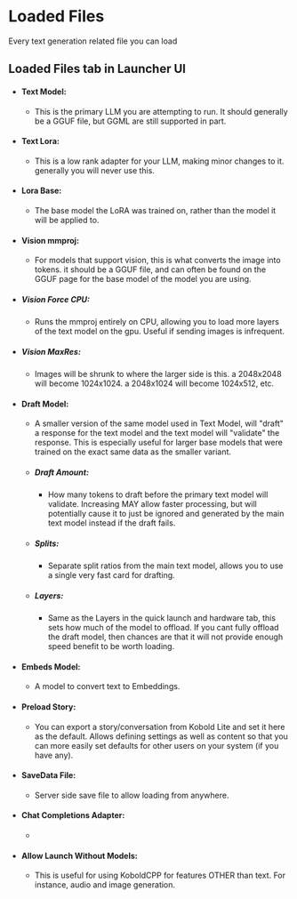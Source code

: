 # Loaded Files
Every text generation related file you can load

## Loaded Files tab in Launcher UI
- #### Text Model:
    - This is the primary LLM you are attempting to run. It should generally be a GGUF file, but GGML are still supported in part.
- #### Text Lora:
    - This is a low rank adapter for your LLM, making minor changes to it. generally you will never use this.
- #### Lora Base:
    - The base model the LoRA was trained on, rather than the model it will be applied to.
- #### Vision mmproj:
    - For models that support vision, this is what converts the image into tokens. it should be a GGUF file, and can often be found on the GGUF page for the base model of the model you are using.
- ##### Vision Force CPU:
    - Runs the mmproj entirely on CPU, allowing you to load more layers of the text model on the gpu. Useful if sending images is infrequent.
- ##### Vision MaxRes:
    - Images will be shrunk to where the larger side is this. a 2048x2048 will become 1024x1024. a 2048x1024 will become 1024x512, etc.
- #### Draft Model:
    - A smaller version of the same model used in Text Model, will "draft" a response for the text model and the text model will "validate" the response. This is especially useful for larger base models that were trained on the exact same data as the smaller variant.
    - ##### Draft Amount:
        - How many tokens to draft before the primary text model will validate. Increasing MAY allow faster processing, but will potentially cause it to just be ignored and generated by the main text model instead if the draft fails.
    - ##### Splits:
        - Separate split ratios from the main text model, allows you to use a single very fast card for drafting.
    - ##### Layers:
        - Same as the Layers in the quick launch and hardware tab, this sets how much of the model to offload. If you cant fully offload the draft model, then chances are that it will not provide enough speed benefit to be worth loading.
- #### Embeds Model:
    - A model to convert text to Embeddings. 
- #### Preload Story:
    - You can export a story/conversation from Kobold Lite and set it here as the default. Allows defining settings as well as content so that you can more easily set defaults for other users on your system (if you have any).
- #### SaveData File:
    - Server side save file to allow loading from anywhere.
- #### Chat Completions Adapter:
    - 
- #### Allow Launch Without Models:
    - This is useful for using KoboldCPP for features OTHER than text. For instance, audio and image generation.